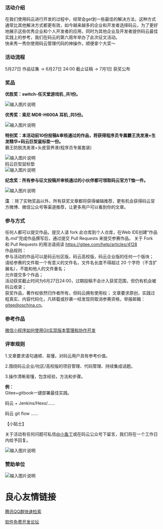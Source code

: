 ### 活动介绍
在我们使用码云进行开发的过程中，经常会get到一些最佳的解决方法，这种方式通常比其他解决方式都更有效，如今越来越多的企业和开发者选择码云，为了更好地展示这些优秀企业和个人开发者的应用，同时为其他企业及开发者提供码云最佳实践上的参考，我们在码云的第六周年举办了此次征文活动。    
快来秀一秀你使用码云管理代码的神操作，顺便拿个大奖～
  
### 活动流程
  
5月27日  作品征集 -> 6月27日 24:00  截止征稿 -> 7月1日 获奖公布  

### 奖品
 **优胜奖：switch-任天堂游戏机  ,共1份。**  
      
![输入图片说明](https://images.gitee.com/uploads/images/2019/0517/102954_de2d13c0_1899542.png "150-switch.png")

  **优秀奖：索尼 MDR-H600A 耳机 ,共5份。** 
    
![输入图片说明](https://images.gitee.com/uploads/images/2019/0517/102326_1c2d37b4_1899542.png "200-500Sony耳机.png")
 
 
  **特别奖：本活动前10份投稿&审核通过的作品，将获得程序员专属霸王洗发液+生发精华+码云巨型鼠标垫一份。**    
 霸王防脱洗发液+头皮营养液(程序员专属套装)  
     
![输入图片说明](https://images.gitee.com/uploads/images/2019/0524/152516_00264412_1899542.png "200-霸王洗发水.png")  
码云巨型鼠标垫   
![输入图片说明](https://images.gitee.com/uploads/images/2019/0516/174201_50cae467_1899542.jpeg "200鼠标垫.jpg")  

 **纪念奖：所有参与征文投稿并审核通过的小伙伴都可领取码云官方T恤一件。**     

![输入图片说明](https://images.gitee.com/uploads/images/2019/0517/102521_5b39e2dc_1899542.png "200T.png")
  
 **注** ：除了实物奖品以外，所有获奖文章都将获得编辑推荐，更有机会获得码云官方微博、微信公众号等渠道推荐，让更多用户可以看到你的文章。
  
    
### 参与方式


任何人都可以提交作品，提交人请 fork 此仓库到个人仓库，在Web IDE创建“作品名.md”完成作品撰写后，通过提交 Pull Requests 来提交参赛作品。
关于 Fork 和 Pull Requests 的用法请阅读 https://gitee.com/help/articles/4128  
作品规则：  
参与活动的作品可以是码云社区版，码云高校版，码云企业版的任何一个版块；  
请给参赛的文件取一个有意义的文件名，文件名长度不得超过 20 个字符（不含扩展名），不能和他人的文件重名；  
允许提交多个作品；  
活动获奖截止时间为6月27日24:00，过期投稿不会计入获奖范围，但仍有机会被码云收录；  
获奖作品，著作权依然归作者所有，但码云拥有使用权；
文章要求原创，实践过程真实、内容代码化，凡转载或抄袭一经发现将取消参赛资格，举报邮箱：gitee@oschina.cn。
 
### 参考作品

[微信小程序如何使用Git实现版本管理和协作开发](https://gitee.com/oschina/gitee_best_practices/blob/master/%E5%BE%AE%E4%BF%A1%E5%B0%8F%E7%A8%8B%E5%BA%8F%E5%A6%82%E4%BD%95%E4%BD%BF%E7%94%A8Git%E5%AE%9E%E7%8E%B0%E7%89%88%E6%9C%AC%E7%AE%A1%E7%90%86%E5%92%8C%E5%8D%8F%E4%BD%9C%E5%BC%80%E5%8F%91.md)  
  
### 评审规则

1.文章要求语句通顺、易懂，对码云用户具有参考价值。      
  
2.围绕码云企业/社区/高校版的项目管理、代码管理、持续集成话题。    
  
3.操作清晰易懂，包含经验，方法和步骤。  
  
 **例：**    
Gitee+gitbook一键部署最佳实践。  
       
码云 + Jenkins/Hexo/……  
    
码云 git flow ……  
    
  

【小贴士】

关于活动有任何问题可私信[@小鱼丁](https://gitee.com/xiaoyuding/)或在码云公众号下留言，我们将在一个工作日内给予回复。  

![输入图片说明](https://gitee.com/uploads/images/2019/0506/103550_be508045_1899542.png "150码云公众号二维码.png")

### 赞助单位

![输入图片说明](https://images.gitee.com/uploads/images/2019/0603/185149_e77e8bc5_1899542.png "征文赞助logo.png")   




 # 良心友情链接

[腾讯QQ群快速检索](http://u.720life.cn/s/8cf73f7c)

[软件免费开发论坛](http://u.720life.cn/s/bbb01dc0)